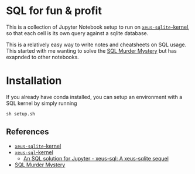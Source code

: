 # SQL for fun & profit

This is a collection of Jupyter Notebook setup to run on [`xeus-sqlite`-kernel](https://github.com/jupyter-xeus/xeus-sqlite), so that each cell is its own query against a sqlite database.

This is a relatively easy way to write notes and cheatsheets on SQL usage. This started with me wanting to solve the [SQL Murder Mystery](https://mystery.knightlab.com/) but has exapnded to other notebooks.

# Installation

If you already have conda installed, you can setup an environment with a SQL kernel by simply running

```shell
sh setup.sh
```

## References

- [`xeus-sqlite`-kernel](https://github.com/jupyter-xeus/xeus-sqlite)
- [`xeus-sql`-kernel](https://github.com/jupyter-xeus/xeus-sql)
  - [An SQL solution for Jupyter - xeus-sql: A xeus-sqlite sequel](https://blog.jupyter.org/an-sql-solution-for-jupyter-ef4a00a0d925)  
- [SQL Murder Mystery](https://mystery.knightlab.com/)
